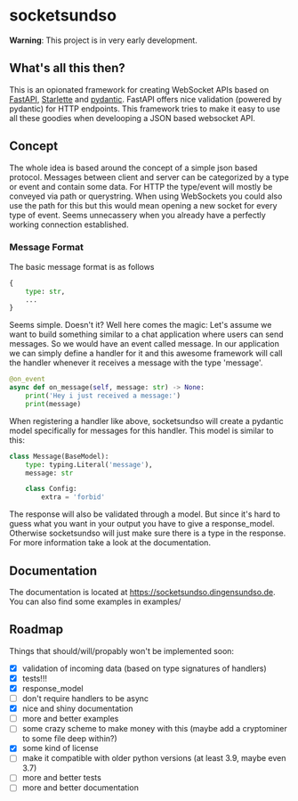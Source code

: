 # socketsundso

**Warning**: This project is in very early development.

## What's all this then?
This is an opionated framework for creating WebSocket APIs based on [FastAPI](https://fastapi.tiangolo.com/), [Starlette](https://www.starlette.io/) and [pydantic](https://pydantic-docs.helpmanual.io/).
FastAPI offers nice validation (powered by pydantic) for HTTP endpoints. This framework tries to make it easy to use all these goodies when develooping a JSON based websocket API.

## Concept
The whole idea is based around the concept of a simple json based protocol. Messages between client and server can be categorized by a type or event and contain some data.
For HTTP the type/event will mostly be conveyed via path or querystring. When using WebSockets you could also use the path for this but this would mean opening a new socket for every type of event. Seems unnecassery when you already have a perfectly working connection established.

### Message Format
The basic message format is as follows
```python
{
	type: str,
	...
}
```

Seems simple. Doesn't it? Well here comes the magic: Let's assume we want to build something similar to a chat application where users can send messages. So we would have an event called message. In our application we can simply define a handler for it and this awesome framework will call the handler whenever it receives a message with the type 'message'.

```python
@on_event
async def on_message(self, message: str) -> None:
	print('Hey i just received a message:')
	print(message)
```

When registering a handler like above, socketsundso will create a pydantic model specifically for messages for this handler.
This model is similar to this:
```python
class Message(BaseModel):
	type: typing.Literal('message'),
	message: str

	class Config:
		extra = 'forbid'
```

The response will also be validated through a model. But since it's hard to guess what you want in your output you have to give a response_model. Otherwise socketsundso will just make sure there is a type in the response.
For more information take a look at the documentation.

## Documentation
The documentation is located at <https://socketsundso.dingensundso.de>.
You can also find some examples in examples/


## Roadmap
Things that should/will/propably won't be implemented soon:

- [x] validation of incoming data (based on type signatures of handlers)
- [x] tests!!!
- [x] response_model
- [ ] don't require handlers to be async
- [x] nice and shiny documentation
- [ ] more and better examples
- [ ] some crazy scheme to make money with this (maybe add a cryptominer to some file deep within?)
- [x] some kind of license
- [ ] make it compatible with older python versions (at least 3.9, maybe even 3.7)
- [ ] more and better tests
- [ ] more and better documentation

